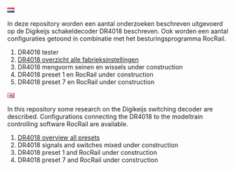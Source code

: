 ![Nederlandse vlag](../images/nl.gif)

In deze repository worden een aantal onderzoeken beschreven uitgevoerd op de Digikeijs schakeldecoder DR4018 beschreven. Ook worden een aantal configuraties getoond in combinatie met het besturingsprogramma RocRail.

1. DR4018 tester
2. [DR4018 overzicht alle fabrieksinstellingen](/DR4018/DR4018_overview/README.md)
3. DR4018 mengvorm seinen en wissels under construction
4. DR4018 preset 1 en RocRail under construction
5. DR4018 preset 7 en RocRail under construction


![English flag](../images/gb.gif)

In this repository some research on the Digikeijs switching decoder are described.  Configurations connecting the DR4018 to the modeltrain controlling software RocRail are available.

1. [DR4018 overview all presets](/DR4018/DR4018_overview/README.md)
2. DR4018 signals and switches mixed under construction
3. DR4018 preset 1 and RocRail under construction
4. DR4018 preset 7 and RocRail under construction
